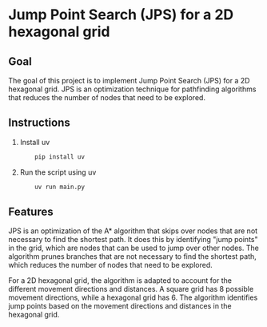 # Jump Point Search (JPS) for a 2D hexagonal grid

## Goal
The goal of this project is to implement Jump Point Search (JPS) for a 2D hexagonal grid. JPS is an optimization technique for pathfinding algorithms that reduces the number of nodes that need to be explored.

## Instructions
1. Install uv
    ```python
        pip install uv
    ```
2. Run the script using uv
    ```python
        uv run main.py
    ```

## Features
JPS is an optimization of the A* algorithm that skips over nodes that are not necessary to find the shortest path. It does this by identifying "jump points" in the grid, which are nodes that can be used to jump over other nodes. The algorithm prunes branches that are not necessary to find the shortest path, which reduces the number of nodes that need to be explored.

For a 2D hexagonal grid, the algorithm is adapted to account for the different movement directions and distances. A square grid has 8 possible movement directions, while a hexagonal grid has 6. The algorithm identifies jump points based on the movement directions and distances in the hexagonal grid.
